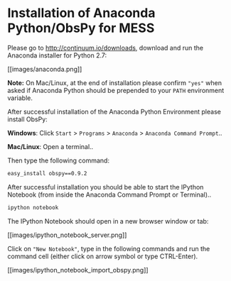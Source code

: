 # Installation of Anaconda Python/ObsPy for MESS

Please go to http://continuum.io/downloads, download and run the Anaconda installer for Python 2.7:

[[images/anaconda.png]]

**Note:** On Mac/Linux, at the end of installation please confirm `"yes"` when asked if Anaconda Python should be prepended to your `PATH` environment variable.

After successful installation of the Anaconda Python Environment please install ObsPy:

**Windows**:
Click `Start` > `Programs` > `Anaconda` > `Anaconda Command Prompt`..

**Mac/Linux**:
Open a terminal..

Then type the following command:
```bash
easy_install obspy==0.9.2
```

After successful installation you should be able to start the IPython Notebook (from inside the Anaconda Command Prompt or Terminal)..

```bash
ipython notebook
```

The IPython Notebook should open in a new browser window or tab:

[[images/ipython_notebook_server.png]]

Click on `"New Notebook"`, type in the following commands and run the command cell (either click on arrow symbol or type CTRL-Enter).

[[images/ipython_notebook_import_obspy.png]]